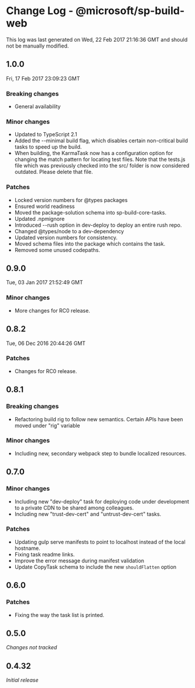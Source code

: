 # Change Log - @microsoft/sp-build-web

This log was last generated on Wed, 22 Feb 2017 21:16:36 GMT and should not be manually modified.

## 1.0.0
Fri, 17 Feb 2017 23:09:23 GMT

### Breaking changes

- General availability

### Minor changes

- Updated to TypeScript 2.1
- Added the --minimal build flag, which disables certain non-critical build tasks to speed up the build.
- When building, the KarmaTask now has a configuration option for changing the match pattern for locating test files. Note that the tests.js file which was previously checked into the src/ folder is now considered outdated. Please delete that file.

### Patches

- Locked version numbers for @types packages
- Ensured world readiness
- Moved the package-solution schema into sp-build-core-tasks.
- Updated .npmignore
- Introduced --rush option in dev-deploy to deploy an entire rush repo.
- Changed @types/node to a dev-dependency
- Updated version numbers for consistency.
- Moved schema files into the package which contains the task.
- Removed some unused codepaths.

## 0.9.0
Tue, 03 Jan 2017 21:52:49 GMT

### Minor changes

- More changes for RC0 release.

## 0.8.2
Tue, 06 Dec 2016 20:44:26 GMT

### Patches

- Changes for RC0 release.

## 0.8.1

### Breaking changes

- Refactoring build rig to follow new semantics. Certain APIs have been moved under "rig" variable

### Minor changes

- Including new, secondary webpack step to bundle localized resources.

## 0.7.0

### Minor changes

- Including new "dev-deploy" task for deploying code under development to a private CDN to be shared among colleagues.
- Including new "trust-dev-cert" and "untrust-dev-cert" tasks.

### Patches

- Updating gulp serve manifests to point to localhost instead of the local hostname.
- Fixing task readme links.
- Improve the error message during manifest validation
- Update CopyTask schema to include the new `shouldFlatten` option

## 0.6.0

### Patches

- Fixing the way the task list is printed.

## 0.5.0

*Changes not tracked*

## 0.4.32

*Initial release*

